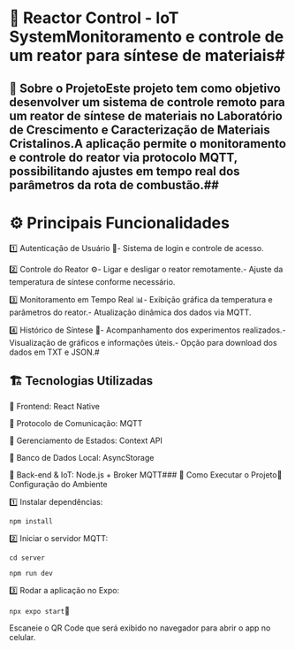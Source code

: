 # 🔬 Reactor Control - IoT SystemMonitoramento e controle de um reator para síntese de materiais#

## 📌 Sobre o ProjetoEste projeto tem como objetivo desenvolver um sistema de controle remoto para um reator de síntese de materiais no Laboratório de Crescimento e Caracterização de Materiais Cristalinos.A aplicação permite o monitoramento e controle do reator via protocolo MQTT, possibilitando ajustes em tempo real dos parâmetros da rota de combustão.##

# ⚙️ Principais Funcionalidades

1️⃣ Autenticação de Usuário 🔑- Sistema de login e controle de acesso.

2️⃣ Controle do Reator ⚙️- Ligar e desligar o reator remotamente.- Ajuste da temperatura de síntese conforme necessário.

3️⃣ Monitoramento em Tempo Real 📊- Exibição gráfica da temperatura e parâmetros do reator.- Atualização dinâmica dos dados via MQTT.

4️⃣ Histórico de Síntese 📜- Acompanhamento dos experimentos realizados.- Visualização de gráficos e informações úteis.- Opção para download dos dados em TXT e JSON.#

## 🏗 Tecnologias Utilizadas

🔹 Frontend: React Native

🔹 Protocolo de Comunicação: MQTT

🔹 Gerenciamento de Estados: Context API

🔹 Banco de Dados Local: AsyncStorage

🔹 Back-end & IoT: Node.js + Broker MQTT### 🚀 Como Executar o Projeto🔧 Configuração do Ambiente

1️⃣ Instalar dependências:

`npm install`

2️⃣ Iniciar o servidor MQTT:

`cd server`

`npm run dev`

3️⃣ Rodar a aplicação no Expo:

`npx expo start`📱

Escaneie o QR Code que será exibido no navegador para abrir o app no celular.
